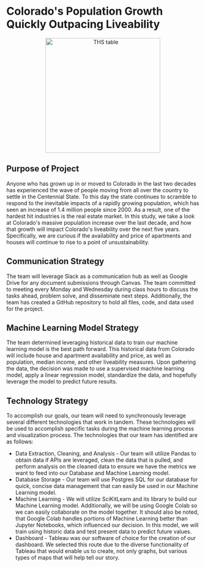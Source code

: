 # Colorado's Population Growth Quickly Outpacing Liveability

<p align='center'>
<img height='300' width'550' alt='THS table' src='https://media.consumeraffairs.com/files/cache/news/Home_prices_concept_with_money_stacks_nopparit_Getty_Images_large.jpg'>
</p>

## Purpose of Project
Anyone who has grown up in or moved to Colorado in the last two decades has experienced the wave of people moving from all over the country to settle in the Centennial State. To this day the state continues to scramble to respond to the inevitable impacts of a rapidly growing population, which has seen an increase of 1.4 million people since 2000. As a result, one of the hardest hit industries is the real estate market. In this study, we take a look at Colorado's massive population increase over the last decade, and how that growth will impact Colorado's liveability over the next five years. Specifically, we are curious if the availability and price of apartments and houses will continue to rise to a point of unsustainability.

## Communication Strategy
The team will leverage Slack as a communication hub as well as Google Drive for any document submissions through Canvas. The team committed to meeting every Monday and Wednesday during class hours to discuss the tasks ahead, problem solve, and disseminate next steps. Additionally, the team has created a GitHub repository to hold all files, code, and data used for the project.

## Machine Learning Model Strategy
The team determined leveraging historical data to train our machine learning model is the best path forward. This historical data from Colorado will include house and apartment availability and price, as well as population, median income, and other liveability measures. Upon gathering the data, the decision was made to use a supervised machine learning model, apply a linear regression model, standardize the data, and hopefully leverage the model to predict future results.

## Technology Strategy
To accomplish our goals, our team will need to synchronously leverage several different technologies that work in tandem. These technologies will be used to accomplish specific tasks during the machine learning process and visualization process. The technologies that our team has identified are as follows:
* Data Extraction, Cleaning, and Analysis - Our team will utilize Pandas to obtain data if APIs are leveraged, clean the data that is pulled, and perform analysis on the cleaned data to ensure we have the metrics we want to feed into our Database and Machine Learning model.
* Database Storage - Our team will use Postgres SQL for our database for quick, concise data management that can easily be used in our Machine Learning model.
* Machine Learning - We will utilize SciKitLearn and its library to build our Machine Learning model. Additionally, we will be using Google Colab so we can easily collaborate on the model together. It should also be noted, that Google Colab handles portions of Machine Learning better than Jupyter Notebooks, which influenced our decision. In this model, we will train using historic data and test present data to predict future values.
* Dashboard - Tableau was our software of choice for the creation of our dashboard. We selected this route due to the diverse functionality of Tableau that would enable us to create, not only graphs, but various types of maps that will help tell our story.

